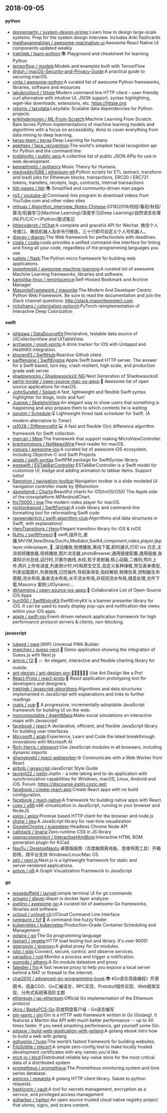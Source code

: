 ## 2018-09-05

#### python
* [donnemartin / system-design-primer](https://github.com/donnemartin/system-design-primer):Learn how to design large-scale systems. Prep for the system design interview. Includes Anki flashcards.
* [madhavanmalolan / awesome-reactnative-ui](https://github.com/madhavanmalolan/awesome-reactnative-ui):Awesome React Native UI components updated weekly
* [trekhleb / learn-python](https://github.com/trekhleb/learn-python):📚
Playground and cheatsheet for learning Python
* [tensorflow / models](https://github.com/tensorflow/models):Models and examples built with TensorFlow
* [drduh / macOS-Security-and-Privacy-Guide](https://github.com/drduh/macOS-Security-and-Privacy-Guide):A practical guide to securing macOS.
* [vinta / awesome-python](https://github.com/vinta/awesome-python):A curated list of awesome Python frameworks, libraries, software and resources
* [jakubroztocil / httpie](https://github.com/jakubroztocil/httpie):Modern command line HTTP client – user-friendly curl alternative with intuitive UI, JSON support, syntax highlighting, wget-like downloads, extensions, etc. https://httpie.org
* [rstojnic / lazydata](https://github.com/rstojnic/lazydata):Lazydata: Scalable data dependencies for Python projects
* [eriklindernoren / ML-From-Scratch](https://github.com/eriklindernoren/ML-From-Scratch):Machine Learning From Scratch. Bare bones Python implementations of machine learning models and algorithms with a focus on accessibility. Aims to cover everything from data mining to deep learning.
* [keras-team / keras](https://github.com/keras-team/keras):Deep Learning for humans
* [ageitgey / face_recognition](https://github.com/ageitgey/face_recognition):The world's simplest facial recognition api for Python and the command line
* [toddmotto / public-apis](https://github.com/toddmotto/public-apis):A collective list of public JSON APIs for use in web development.
* [kennethreitz / pytheory](https://github.com/kennethreitz/pytheory):Music Theory for Humans.
* [medvedev1088 / ethereum-etl](https://github.com/medvedev1088/ethereum-etl):Python scripts for ETL (extract, transform and load) jobs for Ethereum blocks, transactions, ERC20 / ERC721 tokens, transfers, receipts, logs, contracts, internal transactions
* [tldr-pages / tldr](https://github.com/tldr-pages/tldr):📚
Simplified and community-driven man pages
* [rg3 / youtube-dl](https://github.com/rg3/youtube-dl):Command-line program to download videos from YouTube.com and other video sites
* [imhuay / Algorithm_Interview_Notes-Chinese](https://github.com/imhuay/Algorithm_Interview_Notes-Chinese):2018/2019/校招/春招/秋招/算法/机器学习(Machine Learning)/深度学习(Deep Learning)/自然语言处理(NLP)/C/C++/Python/面试笔记
* [littlecodersh / ItChat](https://github.com/littlecodersh/ItChat):A complete and graceful API for Wechat. 微信个人号接口、微信机器人及命令行微信，三十行即可自定义个人号机器人。
* [django / django](https://github.com/django/django):The Web framework for perfectionists with deadlines.
* [coala / coala](https://github.com/coala/coala):coala provides a unified command-line interface for linting and fixing all your code, regardless of the programming languages you use.
* [pallets / flask](https://github.com/pallets/flask):The Python micro framework for building web applications.
* [josephmisiti / awesome-machine-learning](https://github.com/josephmisiti/awesome-machine-learning):A curated list of awesome Machine Learning frameworks, libraries and software.
* [kanishka-linux / reminiscence](https://github.com/kanishka-linux/reminiscence):Self-Hosted Bookmark and Archive Manager
* [MasoniteFramework / masonite](https://github.com/MasoniteFramework/masonite):The Modern And Developer Centric Python Web Framework. Be sure to read the documentation and join the Slack channel questions: http://slack.masoniteproject.com
* [richzhang / colorization-pytorch](https://github.com/richzhang/colorization-pytorch):PyTorch reimplementation of Interactive Deep Colorization

#### swift
* [ishkawa / DataSourceKit](https://github.com/ishkawa/DataSourceKit):Declarative, testable data source of UICollectionView and UITableView.
* [archagon / good-spirits](https://github.com/archagon/good-spirits):A drink tracker for iOS with Untappd and HealthKit integration.
* [khoren93 / SwiftHub](https://github.com/khoren93/SwiftHub):Reactive Github client.
* [swiftengine / SwiftEngine](https://github.com/swiftengine/SwiftEngine):Apple Swift based HTTP server. The answer for a Swift based, turn key, crash resilient, high scale, and production grade web server.
* [shadowsocks / ShadowsocksX-NG](https://github.com/shadowsocks/ShadowsocksX-NG):Next Generation of ShadowsocksX
* [serhii-londar / open-source-mac-os-apps](https://github.com/serhii-londar/open-source-mac-os-apps):🚀
Awesome list of open source applications for macOS.
* [JohnSundell / Splash](https://github.com/JohnSundell/Splash):A fast, lightweight and flexible Swift syntax highlighter for blogs, tools and fun!
* [Juanpe / SkeletonView](https://github.com/Juanpe/SkeletonView):An elegant way to show users that something is happening and also prepare them to which contents he is waiting
* [jianstm / Schedule](https://github.com/jianstm/Schedule):⏳
Lightweight timed task scheduler for Swift. (A modern alternative to Timer)
* [ra1028 / DifferenceKit](https://github.com/ra1028/DifferenceKit):💻
A fast and flexible O(n) difference algorithm framework for Swift collection.
* [mercari / Mew](https://github.com/mercari/Mew):The framework that support making MicroViewController.
* [brentsimmons / NetNewsWire](https://github.com/brentsimmons/NetNewsWire):Feed reader for macOS.
* [vsouza / awesome-ios](https://github.com/vsouza/awesome-ios):A curated list of awesome iOS ecosystem, including Objective-C and Swift Projects
* [apple / swift-syntax](https://github.com/apple/swift-syntax):SwiftPM package for SwiftSyntax library.
* [eggswift / ESTabBarController](https://github.com/eggswift/ESTabBarController):ESTabBarController is a Swift model for customize UI, badge and adding animation to tabbar items. Support lottie!
* [Ramotion / navigation-toolbar](https://github.com/Ramotion/navigation-toolbar):Navigation toolbar is a slide-modeled UI navigation controller made by @Ramotion
* [danielgindi / Charts](https://github.com/danielgindi/Charts):Beautiful charts for iOS/tvOS/OSX! The Apple side of the crossplatform MPAndroidChart.
* [lhc70000 / iina](https://github.com/lhc70000/iina):The modern video player for macOS.
* [nicklockwood / SwiftFormat](https://github.com/nicklockwood/SwiftFormat):A code library and command-line formatting tool for reformatting Swift code
* [raywenderlich / swift-algorithm-club](https://github.com/raywenderlich/swift-algorithm-club):Algorithms and data structures in Swift, with explanations!
* [HeroTransitions / Hero](https://github.com/HeroTransitions/Hero):Elegant transition library for iOS & tvOS
* [NJHu / swiftProject](https://github.com/NJHu/swiftProject):🌲
swift,组件化,直播,MVVM,NowShow,DouYu,Mediator,Swift4,component,video,player,ijkplayer,videoplayer,
📝
,滚动播放,拖拽播放,离线下载,即时通讯,打印 ios 日志,主流视频播放器,视频播放,图片浏览器,photoBrowser,通用链接配置,通用链接,各类知识点总结,运行时,贝塞尔曲线,水纹,粒子发射器,核心动画,二维码,照片上传,照片上传有进度,列表倒计时,H5和原生交互,自定义各种弹框,常见表单类型,列表加载图片,列表拖拽,日历操作,导航条渐变,指纹解锁,物理仿真,控制器生命周期,流水布局,垂直流水布局,水平流水布局,非规则流水布局,键盘处理,文件下载,Masonry 案例,UIDynamic…
* [dkhamsing / open-source-ios-apps](https://github.com/dkhamsing/open-source-ios-apps):📱
Collaborative List of Open-Source iOS Apps
* [huri000 / SwiftEntryKit](https://github.com/huri000/SwiftEntryKit):SwiftEntryKit is a banner presenter library for iOS. It can be used to easily display pop-ups and notification-like views within your iOS apps.
* [apple / swift-nio](https://github.com/apple/swift-nio):Event-driven network application framework for high performance protocol servers & clients, non-blocking.

#### javascript
* [lukeed / pwa](https://github.com/lukeed/pwa):(WIP) Universal PWA Builder
* [mgechev / guess-next](https://github.com/mgechev/guess-next):🔮
Demo application showing the integration of Guess.js with Next.js
* [antvis / f2](https://github.com/antvis/f2):📱
📈
An elegant, interactive and flexible charting library for mobile.
* [ant-design / ant-design-pro](https://github.com/ant-design/ant-design-pro):👨🏻‍💻👩🏻‍💻 Use Ant Design like a Pro!
* [React-Proto / react-proto](https://github.com/React-Proto/react-proto):🎨
React application prototyping tool for developers and designers.
* [trekhleb / javascript-algorithms](https://github.com/trekhleb/javascript-algorithms):Algorithms and data structures implemented in JavaScript with explanations and links to further readings
* [vuejs / vue](https://github.com/vuejs/vue):🖖
A progressive, incrementally-adoptable JavaScript framework for building UI on the web.
* [noncomputable / AgentMaps](https://github.com/noncomputable/AgentMaps):Make social simulations on interactive maps with Javascript!
* [facebook / react](https://github.com/facebook/react):A declarative, efficient, and flexible JavaScript library for building user interfaces.
* [Microsoft / ailab](https://github.com/Microsoft/ailab):Experience, Learn and Code the latest breakthrough innovations with Microsoft AI
* [Rich-Harris / shimport](https://github.com/Rich-Harris/shimport):Use JavaScript modules in all browsers, including dynamic imports
* [ghengeveld / react-webworker](https://github.com/ghengeveld/react-webworker):⚙️
Communicate with a Web Worker from React
* [airbnb / javascript](https://github.com/airbnb/javascript):JavaScript Style Guide
* [laurent22 / joplin](https://github.com/laurent22/joplin):Joplin - a note taking and to-do application with synchronization capabilities for Windows, macOS, Linux, Android and iOS. Forum: https://discourse.joplin.cozic.net/
* [facebook / create-react-app](https://github.com/facebook/create-react-app):Create React apps with no build configuration.
* [facebook / react-native](https://github.com/facebook/react-native):A framework for building native apps with React.
* [copy / v86](https://github.com/copy/v86):x86 virtualization in JavaScript, running in your browser and NodeJS
* [axios / axios](https://github.com/axios/axios):Promise based HTTP client for the browser and node.js
* [shzlw / zeu](https://github.com/shzlw/zeu):A JavaScript library for real-time visualization
* [GoogleChrome / puppeteer](https://github.com/GoogleChrome/puppeteer):Headless Chrome Node API
* [callstack / linaria](https://github.com/callstack/linaria):Zero-runtime CSS in JS library
* [openscopeproject / InteractiveHtmlBom](https://github.com/openscopeproject/InteractiveHtmlBom):Interactive HTML BOM generation plugin for KiCad
* [NaoTu / DesktopNaotu](https://github.com/NaoTu/DesktopNaotu):桌面版脑图（百度脑图离线版，思维导图工具）开箱即用，跨平台支持 Windows/Linux/Mac OS
* [zeit / next.js](https://github.com/zeit/next.js):Next.js is a lightweight framework for static and server‑rendered applications.
* [antvis / g6](https://github.com/antvis/g6):A Graph Visualization Framework in JavaScript

#### go
* [jesseduffield / lazygit](https://github.com/jesseduffield/lazygit):simple terminal UI for git commands
* [orisano / dlayer](https://github.com/orisano/dlayer):dlayer is docker layer analyzer.
* [avelino / awesome-go](https://github.com/avelino/awesome-go):A curated list of awesome Go frameworks, libraries and software
* [ucloud / ucloud-cli](https://github.com/ucloud/ucloud-cli):UCloud Command Line Interface
* [junegunn / fzf](https://github.com/junegunn/fzf):🌸
A command-line fuzzy finder
* [kubernetes / kubernetes](https://github.com/kubernetes/kubernetes):Production-Grade Container Scheduling and Management
* [golang / go](https://github.com/golang/go):The Go programming language
* [tsenart / vegeta](https://github.com/tsenart/vegeta):HTTP load testing tool and library. It's over 9000!
* [goproxyio / goproxy](https://github.com/goproxyio/goproxy):A global proxy for Go modules.
* [istio / istio](https://github.com/istio/istio):Connect, secure, control, and observe services.
* [variadico / noti](https://github.com/variadico/noti):Monitor a process and trigger a notification.
* [gomods / athens](https://github.com/gomods/athens):A Go module datastore and proxy
* [fatedier / frp](https://github.com/fatedier/frp):A fast reverse proxy to help you expose a local server behind a NAT or firewall to the internet.
* [chai2010 / advanced-go-programming-book](https://github.com/chai2010/advanced-go-programming-book):📚
《Go语言高级编程》开源图书，涵盖CGO、Go汇编语言、RPC实现、Protobuf插件实现、Web框架实现、分布式系统等高阶主题
* [ethereum / go-ethereum](https://github.com/ethereum/go-ethereum):Official Go implementation of the Ethereum protocol
* [iikira / BaiduPCS-Go](https://github.com/iikira/BaiduPCS-Go):百度网盘客户端 - Go语言编写
* [gin-gonic / gin](https://github.com/gin-gonic/gin):Gin is a HTTP web framework written in Go (Golang). It features a Martini-like API with much better performance -- up to 40 times faster. If you need smashing performance, get yourself some Gin.
* [astaxie / build-web-application-with-golang](https://github.com/astaxie/build-web-application-with-golang):A golang ebook intro how to build a web with golang
* [gohugoio / hugo](https://github.com/gohugoio/hugo):The world’s fastest framework for building websites.
* [FiloSottile / mkcert](https://github.com/FiloSottile/mkcert):A simple zero-config tool to make locally trusted development certificates with any names you'd like.
* [etcd-io / etcd](https://github.com/etcd-io/etcd):Distributed reliable key-value store for the most critical data of a distributed system
* [prometheus / prometheus](https://github.com/prometheus/prometheus):The Prometheus monitoring system and time series database.
* [asmcos / requests](https://github.com/asmcos/requests):A golang HTTP client library. Salute to python requests.
* [hashicorp / vault](https://github.com/hashicorp/vault):A tool for secrets management, encryption as a service, and privileged access management
* [goharbor / harbor](https://github.com/goharbor/harbor):An open source trusted cloud native registry project that stores, signs, and scans content.
